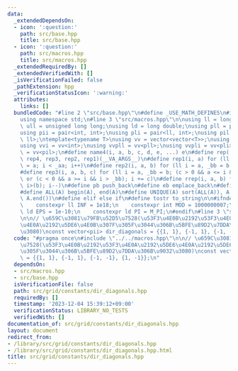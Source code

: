```yaml
---
data:
  _extendedDependsOn:
  - icon: ':question:'
    path: src/base.hpp
    title: src/base.hpp
  - icon: ':question:'
    path: src/macros.hpp
    title: src/macros.hpp
  _extendedRequiredBy: []
  _extendedVerifiedWith: []
  _isVerificationFailed: false
  _pathExtension: hpp
  _verificationStatusIcon: ':warning:'
  attributes:
    links: []
  bundledCode: "#line 2 \"src/base.hpp\"\n#define _USE_MATH_DEFINES\n#include <bits/stdc++.h>\n\
    using namespace std;\n#line 3 \"src/macros.hpp\"\n\nusing ll = long long;\nusing\
    \ ull = unsigned long long;\nusing ld = long double;\nusing pll = pair<ll, ll>;\n\
    using pii = pair<int, int>;\nusing pli = pair<ll, int>;\nusing pil = pair<int,\
    \ ll>;\ntemplate<typename T>\nusing vv = vector<vector<T>>;\nusing vvl = vv<ll>;\n\
    using vvi = vv<int>;\nusing vvpll = vv<pll>;\nusing vvpli = vv<pli>;\nusing vvpil\
    \ = vv<pil>;\n#define name4(i, a, b, c, d, e, ...) e\n#define rep(...) name4(__VA_ARGS__,\
    \ rep4, rep3, rep2, rep1)(__VA_ARGS__)\n#define rep1(i, a) for (ll i = 0, _aa\
    \ = a; i < _aa; i++)\n#define rep2(i, a, b) for (ll i = a, _bb = b; i < _bb; i++)\n\
    #define rep3(i, a, b, c) for (ll i = a, _bb = b; (c > 0 && a <= i && i < _bb)\
    \ or (c < 0 && a >= i && i > _bb); i += c)\n#define rrep(i, a, b) for (ll i=(a);\
    \ i>(b); i--)\n#define pb push_back\n#define eb emplace_back\n#define mkp make_pair\n\
    #define ALL(A) begin(A), end(A)\n#define UNIQUE(A) sort(ALL(A)), A.erase(unique(ALL(A)),\
    \ A.end())\n#define elif else if\n#define tostr to_string\n\n#ifndef CONSTANTS\n\
    \    constexpr ll INF = 1e18;\n    constexpr int MOD = 1000000007;\n    constexpr\
    \ ld EPS = 1e-10;\n    constexpr ld PI = M_PI;\n#endif\n#line 3 \"src/grid/constants/dir_diagonals.hpp\"\
    \n\n// \u659C\u3081\u79FB\u52D5\u7528(\u53F3\u4E0B\u2192\u53F3\u4E0A\u2192\u5DE6\
    \u4E0A\u2192\u5DE6\u4E0B\u307F\u305F\u3044\u306B\u5BFE\u89D2\u7DDA\u306B\u9032\
    \u3080)\nconst vector<pii> dir_diagonals = {{1, 1}, {-1, 1}, {-1, -1}, {1, -1}};\n"
  code: "#pragma once\n#include \"../../macros.hpp\"\n\n// \u659C\u3081\u79FB\u52D5\
    \u7528(\u53F3\u4E0B\u2192\u53F3\u4E0A\u2192\u5DE6\u4E0A\u2192\u5DE6\u4E0B\u307F\
    \u305F\u3044\u306B\u5BFE\u89D2\u7DDA\u306B\u9032\u3080)\nconst vector<pii> dir_diagonals\
    \ = {{1, 1}, {-1, 1}, {-1, -1}, {1, -1}};\n"
  dependsOn:
  - src/macros.hpp
  - src/base.hpp
  isVerificationFile: false
  path: src/grid/constants/dir_diagonals.hpp
  requiredBy: []
  timestamp: '2023-12-04 15:39:12+09:00'
  verificationStatus: LIBRARY_NO_TESTS
  verifiedWith: []
documentation_of: src/grid/constants/dir_diagonals.hpp
layout: document
redirect_from:
- /library/src/grid/constants/dir_diagonals.hpp
- /library/src/grid/constants/dir_diagonals.hpp.html
title: src/grid/constants/dir_diagonals.hpp
---
```

